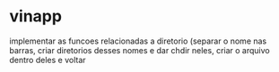 # vinapp

implementar as funcoes relacionadas a diretorio (separar o nome nas barras, criar diretorios desses nomes e dar chdir neles, criar o arquivo dentro deles e voltar
